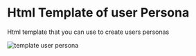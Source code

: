 # Html Template of user Persona

Html template that you can use to create users personas


![template user persona](https://raw.githubusercontent.com/SaulBurgos/userPersonaTemplate/master/userPersona.png)